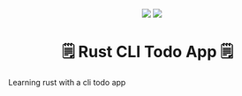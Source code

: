 <p align="center">
    <img src ="https://img.shields.io/badge/version-0.0.0-brightgreen">
    <img src="https://img.shields.io/badge/status-not%20functional-red">
</p>

<h1 align="center">🗒️ Rust CLI Todo App 🗒️</h1>

Learning rust with a cli todo app
